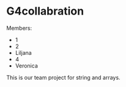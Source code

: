 # G4collabration

Members:
- 1
- 2
- Liljana
- 4
- Veronica

This is our team project for string and arrays.